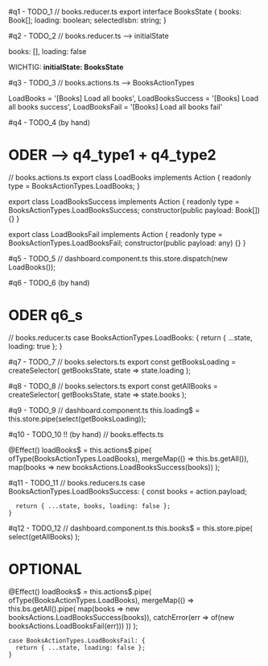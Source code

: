 #q1 - TODO_1
// books.reducer.ts
export interface BooksState {
  books: Book[];
  loading: boolean;
  selectedIsbn: string;
}


#q2 - TODO_2
// books.reducer.ts --> initialState

  books: [],
  loading: false
  
WICHTIG: 
__initialState: BooksState__


#q3 - TODO_3
// books.actions.ts --> BooksActionTypes

  LoadBooks = '[Books] Load all books',
  LoadBooksSuccess = '[Books] Load all books success',
  LoadBooksFail = '[Books] Load all books fail'
  
  
#q4 - TODO_4 (by hand)
# ODER --> q4_type1 + q4_type2
// books.actions.ts
export class LoadBooks implements Action {
  readonly type = BooksActionTypes.LoadBooks;
}

export class LoadBooksSuccess implements Action {
  readonly type = BooksActionTypes.LoadBooksSuccess;
  constructor(public payload: Book[]) {}
}

export class LoadBooksFail implements Action {
  readonly type = BooksActionTypes.LoadBooksFail;
  constructor(public payload: any) {}
}

#q5 - TODO_5
// dashboard.component.ts
this.store.dispatch(new LoadBooks());


#q6 - TODO_6 (by hand)
# ODER q6_s
// books.reducer.ts 
    case BooksActionTypes.LoadBooks: {
      return { ...state, loading: true };
    }
	
#q7 - TODO_7
// books.selectors.ts
export const getBooksLoading = createSelector(
  getBooksState,
  state => state.loading
);


#q8 - TODO_8
// books.selectors.ts
export const getAllBooks = createSelector(
  getBooksState,
  state => state.books
);


#q9 - TODO_9
// dashboard.component.ts
    this.loading$ = this.store.pipe(select(getBooksLoading));
	
	
#q10 - TODO_10 !! (by hand)
// books.effects.ts

  @Effect()
  loadBooks$ = this.actions$.pipe(
    ofType(BooksActionTypes.LoadBooks),
    mergeMap(() => this.bs.getAll()),
    map(books => new booksActions.LoadBooksSuccess(books))
  );
  
  
#q11 - TODO_11
// books.reducers.ts
    case BooksActionTypes.LoadBooksSuccess: {
      const books = action.payload;

      return { ...state, books, loading: false };
    }

#q12 - TODO_12
// dashboard.component.ts
    this.books$ = this.store.pipe(
      select(getAllBooks)
    );


# OPTIONAL

  @Effect()
  loadBooks$ = this.actions$.pipe(
    ofType(BooksActionTypes.LoadBooks),
    mergeMap(() => this.bs.getAll().pipe(
      map(books => new booksActions.LoadBooksSuccess(books)),
      catchError(err => of(new booksActions.LoadBooksFail(err)))
    ))
  );

    case BooksActionTypes.LoadBooksFail: {
      return { ...state, loading: false };
    }

